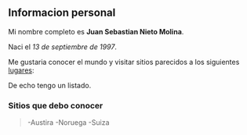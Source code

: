 ## Informacion personal

Mi nombre completo es **Juan Sebastian Nieto Molina**.

Naci el _13 de septiembre de 1997_.

Me gustaria conocer el mundo y visitar sitios parecidos a los siguientes [lugares][visita1]:

De echo tengo un listado.

### Sitios que debo conocer

>-Austira
>-Noruega
>-Suiza




 
[visita1]: https://www.google.com/search?q=paisajes+de+escocia&rlz=1C1SQJL_enCO884CO884&source=lnms&tbm=isch&sa=X&ved=2ahUKEwiymKexpI3nAhUEnlkKHQq8BIQQ_AUoAXoECA4QAw&biw=1920&bih=969#imgrc=5BJYPty6rQHMlM:
